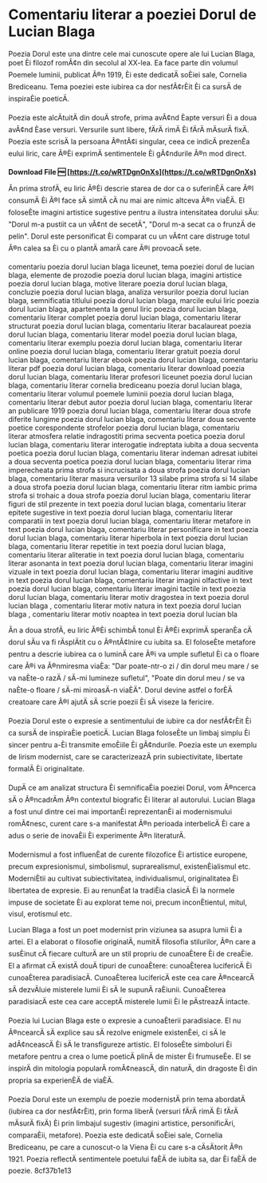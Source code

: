 
 
# Comentariu literar a poeziei Dorul de Lucian Blaga
 
Poezia Dorul este una dintre cele mai cunoscute opere ale lui Lucian Blaga, poet Èi filozof romÃ¢n din secolul al XX-lea. Ea face parte din volumul Poemele luminii, publicat Ã®n 1919, Èi este dedicatÄ soÈiei sale, Cornelia Brediceanu. Tema poeziei este iubirea ca dor nesfÃ¢rÈit Èi ca sursÄ de inspiraÈie poeticÄ.
 
Poezia este alcÄtuitÄ din douÄ strofe, prima avÃ¢nd Èapte versuri Èi a doua avÃ¢nd Èase versuri. Versurile sunt libere, fÄrÄ rimÄ Èi fÄrÄ mÄsurÄ fixÄ. Poezia este scrisÄ la persoana Ã®ntÃ¢i singular, ceea ce indicÄ prezenÈa eului liric, care Ã®Èi exprimÄ sentimentele Èi gÃ¢ndurile Ã®n mod direct.
 
**Download File 🆓 [https://t.co/wRTDgnOnXs](https://t.co/wRTDgnOnXs)**


 
Ãn prima strofÄ, eu liric Ã®Èi descrie starea de dor ca o suferinÈÄ care Ã®l consumÄ Èi Ã®l face sÄ simtÄ cÄ nu mai are nimic altceva Ã®n viaÈÄ. El foloseÈte imagini artistice sugestive pentru a ilustra intensitatea dorului sÄu: "Dorul m-a pustiit ca un vÃ¢nt de secetÄ", "Dorul m-a secat ca o frunzÄ de pelin". Dorul este personificat Èi comparat cu un vÃ¢nt care distruge totul Ã®n calea sa Èi cu o plantÄ amarÄ care Ã®i provoacÄ sete.
 
comentariu poezia dorul lucian blaga liceunet,  tema poeziei dorul de lucian blaga,  elemente de prozodie poezia dorul lucian blaga,  imagini artistice poezia dorul lucian blaga,  motive literare poezia dorul lucian blaga,  concluzie poezia dorul lucian blaga,  analiza versurilor poezia dorul lucian blaga,  semnificatia titlului poezia dorul lucian blaga,  marcile eului liric poezia dorul lucian blaga,  apartenenta la genul liric poezia dorul lucian blaga,  comentariu literar complet poezia dorul lucian blaga,  comentariu literar structurat poezia dorul lucian blaga,  comentariu literar bacalaureat poezia dorul lucian blaga,  comentariu literar model poezia dorul lucian blaga,  comentariu literar exemplu poezia dorul lucian blaga,  comentariu literar online poezia dorul lucian blaga,  comentariu literar gratuit poezia dorul lucian blaga,  comentariu literar ebook poezia dorul lucian blaga,  comentariu literar pdf poezia dorul lucian blaga,  comentariu literar download poezia dorul lucian blaga,  comentariu literar profesori liceunet poezia dorul lucian blaga,  comentariu literar cornelia brediceanu poezia dorul lucian blaga,  comentariu literar volumul poemele luminii poezia dorul lucian blaga,  comentariu literar debut autor poezia dorul lucian blaga,  comentariu literar an publicare 1919 poezia dorul lucian blaga,  comentariu literar doua strofe diferite lungime poezia dorul lucian blaga,  comentariu literar doua secvente poetice corespondente strofelor poezia dorul lucian blaga,  comentariu literar atmosfera relatie indragostiti prima secventa poetica poezia dorul lucian blaga,  comentariu literar interogatie indreptata iubita a doua secventa poetica poezia dorul lucian blaga,  comentariu literar indeman adresat iubitei a doua secventa poetica poezia dorul lucian blaga,  comentariu literar rima imperecheata prima strofa si incrucisata a doua strofa poezia dorul lucian blaga,  comentariu literar masura versurilor 13 silabe prima strofa si 14 silabe a doua strofa poezia dorul lucian blaga,  comentariu literar ritm iambic prima strofa si trohaic a doua strofa poezia dorul lucian blaga,  comentariu literar figuri de stil prezente in text poezia dorul lucian blaga,  comentariu literar epitete sugestive in text poezia dorul lucian blaga,  comentariu literar comparatii in text poezia dorul lucian blaga,  comentariu literar metafore in text poezia dorul lucian blaga,  comentariu literar personificare in text poezia dorul lucian blaga,  comentariu literar hiperbola in text poezia dorul lucian blaga,  comentariu literar repetitie in text poezia dorul lucian blaga,  comentariu literar aliteratie in text poezia dorul lucian blaga,  comentariu literar asonanta in text poezia dorul lucian blaga,  comentariu literar imagini vizuale in text poezia dorul lucian blaga,  comentariu literar imagini auditive in text poezia dorul lucian blaga,  comentariu literar imagini olfactive in text poezia dorul lucian blaga,  comentariu literar imagini tactile in text poezia dorul lucian blaga,  comentariu literar motiv dragostea in text poezia dorul lucian blaga ,  comentariu literar motiv natura in text poezia dorul lucian blaga ,  comentariu literar motiv noaptea in text poezia dorul lucian bla
 
Ãn a doua strofÄ, eu liric Ã®Èi schimbÄ tonul Èi Ã®Èi exprimÄ speranÈa cÄ dorul sÄu va fi rÄsplÄtit cu o Ã®ntÃ¢lnire cu iubita sa. El foloseÈte metafore pentru a descrie iubirea ca o luminÄ care Ã®i va umple sufletul Èi ca o floare care Ã®i va Ã®nmiresma viaÈa: "Dar poate-ntr-o zi / din dorul meu mare / se va naÈte-o razÄ / sÄ-mi lumineze sufletul", "Poate din dorul meu / se va naÈte-o floare / sÄ-mi miroasÄ-n viaÈÄ". Dorul devine astfel o forÈÄ creatoare care Ã®l ajutÄ sÄ scrie poezii Èi sÄ viseze la fericire.
 
Poezia Dorul este o expresie a sentimentului de iubire ca dor nesfÃ¢rÈit Èi ca sursÄ de inspiraÈie poeticÄ. Lucian Blaga foloseÈte un limbaj simplu Èi sincer pentru a-Èi transmite emoÈiile Èi gÃ¢ndurile. Poezia este un exemplu de lirism modernist, care se caracterizeazÄ prin subiectivitate, libertate formalÄ Èi originalitate.
  
DupÄ ce am analizat structura Èi semnificaÈia poeziei Dorul, vom Ã®ncerca sÄ o Ã®ncadrÄm Ã®n contextul biografic Èi literar al autorului. Lucian Blaga a fost unul dintre cei mai importanÈi reprezentanÈi ai modernismului romÃ¢nesc, curent care s-a manifestat Ã®n perioada interbelicÄ Èi care a adus o serie de inovaÈii Èi experimente Ã®n literaturÄ.
 
Modernismul a fost influenÈat de curente filozofice Èi artistice europene, precum expresionismul, simbolismul, suprarealismul, existenÈialismul etc. ModerniÈtii au cultivat subiectivitatea, individualismul, originalitatea Èi libertatea de expresie. Ei au renunÈat la tradiÈia clasicÄ Èi la normele impuse de societate Èi au explorat teme noi, precum inconÈtientul, mitul, visul, erotismul etc.
 
Lucian Blaga a fost un poet modernist prin viziunea sa asupra lumii Èi a artei. El a elaborat o filosofie originalÄ, numitÄ filosofia stilurilor, Ã®n care a susÈinut cÄ fiecare culturÄ are un stil propriu de cunoaÈtere Èi de creaÈie. El a afirmat cÄ existÄ douÄ tipuri de cunoaÈtere: cunoaÈterea lucifericÄ Èi cunoaÈterea paradisiacÄ. CunoaÈterea lucifericÄ este cea care Ã®ncearcÄ sÄ dezvÄluie misterele lumii Èi sÄ le supunÄ raÈiunii. CunoaÈterea paradisiacÄ este cea care acceptÄ misterele lumii Èi le pÄstreazÄ intacte.
 
Poezia lui Lucian Blaga este o expresie a cunoaÈterii paradisiace. El nu Ã®ncearcÄ sÄ explice sau sÄ rezolve enigmele existenÈei, ci sÄ le adÃ¢nceascÄ Èi sÄ le transfigureze artistic. El foloseÈte simboluri Èi metafore pentru a crea o lume poeticÄ plinÄ de mister Èi frumuseÈe. El se inspirÄ din mitologia popularÄ romÃ¢neascÄ, din naturÄ, din dragoste Èi din propria sa experienÈÄ de viaÈÄ.
 
Poezia Dorul este un exemplu de poezie modernistÄ prin tema abordatÄ (iubirea ca dor nesfÃ¢rÈit), prin forma liberÄ (versuri fÄrÄ rimÄ Èi fÄrÄ mÄsurÄ fixÄ) Èi prin limbajul sugestiv (imagini artistice, personificÄri, comparaÈii, metafore). Poezia este dedicatÄ soÈiei sale, Cornelia Brediceanu, pe care a cunoscut-o la Viena Èi cu care s-a cÄsÄtorit Ã®n 1921. Poezia reflectÄ sentimentele poetului faÈÄ de iubita sa, dar Èi faÈÄ de poezie.
 8cf37b1e13
 
